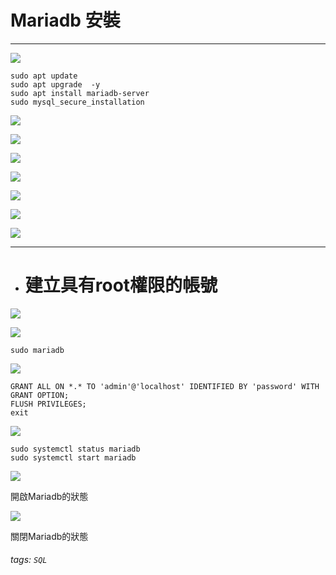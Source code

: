 # Mariadb 安裝

---

![](https://i.imgur.com/LX9Unvz.jpg)

```
sudo apt update
sudo apt upgrade  -y
sudo apt install mariadb-server 
sudo mysql_secure_installation
```

![](https://i.imgur.com/tRoU8qS.jpg)

![](https://i.imgur.com/5nyFYsF.jpg)

![](https://i.imgur.com/cDvkpl7.jpg)

![](https://i.imgur.com/K7rMxQa.jpg)

![](https://i.imgur.com/bkpUIMA.jpg)

![](https://i.imgur.com/c25vthO.jpg)

![](https://i.imgur.com/zgi2Npj.jpg)

---

* # 建立具有root權限的帳號

![](https://i.imgur.com/X7Tb9oA.jpg)

![](https://i.imgur.com/a92a9Na.jpg)

`sudo mariadb`

![](https://i.imgur.com/XGAMNAv.jpg)

```
GRANT ALL ON *.* TO 'admin'@'localhost' IDENTIFIED BY 'password' WITH GRANT OPTION;
FLUSH PRIVILEGES;
exit
```
![](https://i.imgur.com/Cyt8T0O.jpg)

```
sudo systemctl status mariadb
sudo systemctl start mariadb
```

![](https://i.imgur.com/MJzALVh.jpg)

開啟Mariadb的狀態

![](https://i.imgur.com/FxWszSq.jpg)

關閉Mariadb的狀態

###### tags: `SQL`
